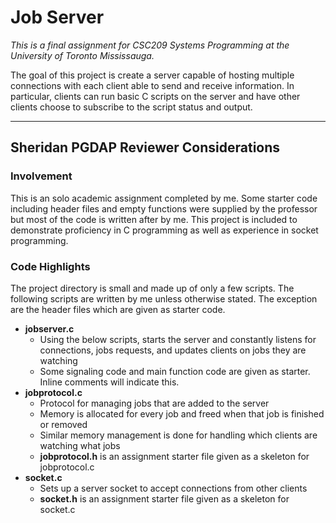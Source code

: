# Job Server

_This is a final assignment for CSC209 Systems Programming at the University of Toronto Mississauga._

The goal of this project is create a server capable of hosting multiple connections with each client able to send and receive information. In particular, clients can run basic C scripts on the server and have other clients choose to subscribe to the script status and output.

---

## Sheridan PGDAP Reviewer Considerations

### Involvement

This is an solo academic assignment completed by me. Some starter code including header files and empty functions were supplied by the professor but most of the code is written after by me. This project is included to demonstrate proficiency in C programming as well as experience in socket programming.

### Code Highlights
The project directory is small and made up of only a few scripts. The following scripts are written by me unless otherwise stated. The exception are the header files which are given as starter code.

- **jobserver.c**
  - Using the below scripts, starts the server and constantly listens for connections, jobs requests, and updates clients on jobs they are watching
  - Some signaling code and main function code are given as starter. Inline comments will indicate this.
- **jobprotocol.c**
  - Protocol for managing jobs that are added to the server
  - Memory is allocated for every job and freed when that job is finished or removed
  - Similar memory management is done for handling which clients are watching what jobs
  - **jobprotocol.h** is an assignment starter file given as a skeleton for jobprotocol.c
- **socket.c**
  - Sets up a server socket to accept connections from other clients  
  - **socket.h** is an assignment starter file given as a skeleton for socket.c


